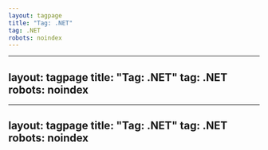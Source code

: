 ```yaml
---
layout: tagpage
title: "Tag: .NET"
tag: .NET
robots: noindex
---
```

---
layout: tagpage
title: "Tag: .NET"
tag: .NET
robots: noindex
---
---
layout: tagpage
title: "Tag: .NET"
tag: .NET
robots: noindex
---

